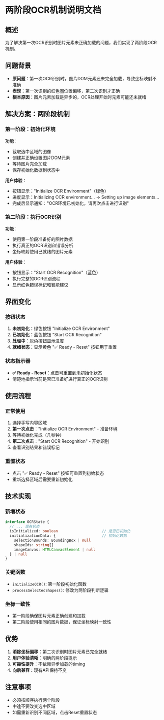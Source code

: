# 两阶段OCR机制说明文档

## 概述
为了解决第一次OCR识别时图片元素未正确加载的问题，我们实现了两阶段OCR机制。

## 问题背景
- **原问题**：第一次OCR识别时，图片DOM元素还未完全加载，导致坐标映射不准确
- **表现**：第一次识别的红色圈位置偏移，第二次识别才正确
- **根本原因**：图片元素加载是异步的，OCR处理开始时元素可能还未就绪

## 解决方案：两阶段机制

### 第一阶段：初始化环境
**功能**：
- 截取选中区域的图像
- 创建并正确设置图片DOM元素
- 等待图片完全加载
- 保存初始化数据到状态中

**用户体验**：
- 按钮显示："Initialize OCR Environment"（绿色）
- 进度显示：Initializing OCR environment... → Setting up image elements...
- 完成后显示通知："OCR环境已初始化，请再次点击进行识别"

### 第二阶段：执行OCR识别
**功能**：
- 使用第一阶段准备好的图片数据
- 执行真正的OCR识别和错误分析
- 坐标映射使用已就绪的图片元素

**用户体验**：
- 按钮显示："Start OCR Recognition"（蓝色）
- 执行完整的OCR识别流程
- 显示红色错误标记和智能建议

## 界面变化

### 按钮状态
1. **未初始化**：绿色按钮 "Initialize OCR Environment"
2. **已初始化**：蓝色按钮 "Start OCR Recognition"
3. **处理中**：灰色按钮显示进度
4. **就绪状态**：显示黄色 "✅ Ready - Reset" 按钮用于重置

### 状态指示器
- **✅ Ready - Reset**：点击可重置到未初始化状态
- 清楚地指示当前是否已准备好进行真正的OCR识别

## 使用流程

### 正常使用
1. 选择手写内容区域
2. **第一次点击**："Initialize OCR Environment" - 准备环境
3. 等待初始化完成（几秒钟）
4. **第二次点击**："Start OCR Recognition" - 开始识别
5. 查看识别结果和错误标记

### 重置状态
- 点击 "✅ Ready - Reset" 按钮可重置到初始状态
- 重新选择区域后需要重新初始化

## 技术实现

### 新增状态
```typescript
interface OCRState {
  // ... 现有状态
  isInitialized: boolean                    // 是否已初始化
  initializationData: {                     // 初始化数据
    selectionBounds: BoundingBox | null
    shapeIds: string[]
    imageCanvas: HTMLCanvasElement | null
  } | null
}
```

### 关键函数
- `initializeOCR()`: 第一阶段初始化函数
- `processSelectedShapes()`: 修改为两阶段判断逻辑

### 坐标一致性
- 第一阶段确保图片元素正确创建和加载
- 第二阶段使用相同的图片数据，保证坐标映射一致性

## 优势

1. **消除坐标偏移**：第二次识别时图片元素已完全就绪
2. **用户体验清晰**：明确的两阶段提示
3. **可靠性提升**：不依赖异步加载的timing
4. **向后兼容**：现有API保持不变

## 注意事项

- 必须按顺序执行两个阶段
- 中途不要改变选中区域
- 如需重新识别不同区域，点击Reset重置状态 